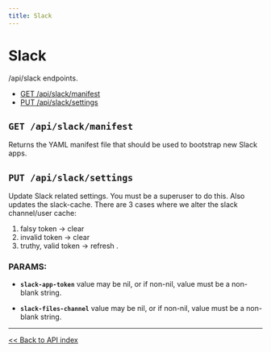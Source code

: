 ```yaml
---
title: Slack
---
```


# Slack

/api/slack endpoints.

  - [GET /api/slack/manifest](#get-apislackmanifest)
  - [PUT /api/slack/settings](#put-apislacksettings)

## `GET /api/slack/manifest`

Returns the YAML manifest file that should be used to bootstrap new Slack apps.

## `PUT /api/slack/settings`

Update Slack related settings. You must be a superuser to do this. Also updates the slack-cache.
  There are 3 cases where we alter the slack channel/user cache:
  1. falsy token           -> clear
  2. invalid token         -> clear
  3. truthy, valid token   -> refresh .

### PARAMS:

*  **`slack-app-token`** value may be nil, or if non-nil, value must be a non-blank string.

*  **`slack-files-channel`** value may be nil, or if non-nil, value must be a non-blank string.

---

[<< Back to API index](../api-documentation.md)